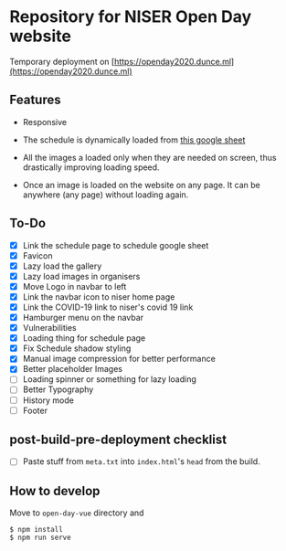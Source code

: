 # Repository for NISER Open Day website

Temporary deployment on [https://openday2020.dunce.ml](https://openday2020.dunce.ml)

## Features

- Responsive

- The schedule is dynamically loaded from [this google sheet]( https://docs.google.com/spreadsheets/d/1haXwrbIHVaAwNO_ltAjDiaUV8IrdyKwrUzWheZKHD-0/edit#gid=0 )

- All the images a loaded only when they are needed on screen, thus drastically improving loading speed.

- Once an image is loaded on the website on any page. It can be anywhere (any page) without loading again.

## To-Do

- [x] Link the schedule page to schedule google sheet
- [x] Favicon
- [x] Lazy load the gallery
- [x] Lazy load images in organisers
- [x] Move Logo in navbar to left
- [x] Link the navbar icon to niser home page
- [x] Link the COVID-19 link to niser's covid 19 link
- [x] Hamburger menu on the navbar
- [x] Vulnerabilities
- [x] Loading thing for schedule page
- [x] Fix Schedule shadow styling
- [x] Manual image compression for better performance
- [x] Better placeholder Images
- [ ] Loading spinner or something for lazy loading
- [ ] Better Typography
- [ ] History mode
- [ ] Footer

## post-build-pre-deployment checklist
- [ ] Paste stuff from `meta.txt` into `index.html`'s `head` from the build.

## How to develop

Move to `open-day-vue` directory and

```
$ npm install
$ npm run serve
```
